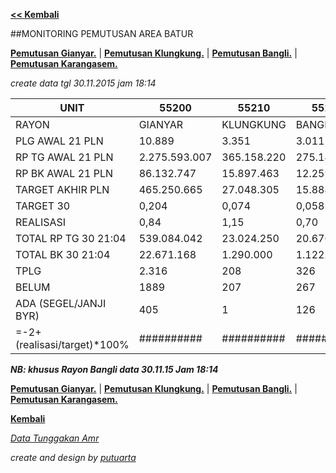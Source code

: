 <script>
  (function(i,s,o,g,r,a,m){i['GoogleAnalyticsObject']=r;i[r]=i[r]||function(){
  (i[r].q=i[r].q||[]).push(arguments)},i[r].l=1*new Date();a=s.createElement(o),
  m=s.getElementsByTagName(o)[0];a.async=1;a.src=g;m.parentNode.insertBefore(a,m)
  })(window,document,'script','//www.google-analytics.com/analytics.js','ga');

  ga('create', 'UA-70651201-1', 'auto');
  ga('send', 'pageview');

</script>

**[<< Kembali](http://areabatur.github.io/3mm.3atur/)**

##MONITORING PEMUTUSAN AREA BATUR

**[Pemutusan Gianyar.](https://github.com/areabatur/3mm.3atur/blob/master/tusbung/gianyar112015.markdown )** | 
**[Pemutusan Klungkung.](https://github.com/areabatur/3mm.3atur/blob/master/tusbung/klungkung112015.markdown )** | 
**[Pemutusan Bangli.](https://github.com/areabatur/3mm.3atur/blob/master/tusbung/bangli112015.markdown )** | 
**[Pemutusan Karangasem.](https://github.com/areabatur/3mm.3atur/blob/master/tusbung/karangasem112015.markdown )**

_create data tgl 30.11.2015 jam 18:14_

|            UNIT             |      55200      |     55210     |     55220     |      55230      |      5520       |
|-----------------------------|-----------------|---------------|---------------|-----------------|-----------------|
| RAYON                       | GIANYAR         |  KLUNGKUNG    |  BANGLI       |  KARANGASEM     |   AREA BATUR    |
| PLG AWAL 21 PLN             |  10.889         |  3.351        |  3.011        |  7.891          |  25.142         |
| RP TG AWAL 21 PLN           |  2.275.593.007  |  365.158.220  |  275.143.355  |  1.076.809.756  |  3.992.704.338  |
| RP BK AWAL 21 PLN           |  86.132.747     |  15.897.463   |  12.259.464   |  50.260.368     |  164.550.042    |
| TARGET AKHIR PLN            |  465.250.665    |  27.048.305   |  15.884.801   |  186.660.111    |  694.843.882    |
| TARGET 30                   |  0,204          |  0,074        |  0,058        |  0,173          |  0,174          |
| REALISASI                   |  0,84           |  1,15         |  0,70         |  0,37           |  0,72           |
|  TOTAL RP TG 30 21:04       |  539.084.042    |  23.024.250   |  20.670.195   |  303.622.406    |  886.400.893    |
|  TOTAL BK 30 21:04          |  22.671.168     |  1.290.000    |  1.122.000    |  12.560.458     |  37.643.626     |
|  TPLG                       |  2.316          |  208          |  326          |  1.268          |  4.118          |
| BELUM                       | 1889            |  207          |  267          |  1.118          |  3.481          |
| ADA (SEGEL/JANJI BYR)       | 405             |  1            |  126          |  126            |  658            |
| =-2+(realisasi/target)*100% | ##########      | ##########    | ##########    | ##########      | ##########      |

_**NB: khusus Rayon Bangli data 30.11.15 Jam 18:14**_


**[Pemutusan Gianyar.](https://github.com/areabatur/3mm.3atur/blob/master/tusbung/gianyar112015.markdown )** | 
**[Pemutusan Klungkung.](https://github.com/areabatur/3mm.3atur/blob/master/tusbung/klungkung112015.markdown )** | 
**[Pemutusan Bangli.](https://github.com/areabatur/3mm.3atur/blob/master/tusbung/bangli112015.markdown )** | 
**[Pemutusan Karangasem.](https://github.com/areabatur/3mm.3atur/blob/master/tusbung/karangasem112015.markdown )**

**[Kembali](http://areabatur.github.io/3mm.3atur/)**

_[Data Tunggakan Amr](https://github.com/areabatur/3mm.3atur/blob/master/tusbung/amr112015.markdown)_

_create and design by [putuarta](mailto:putuarta@gmail.com)_
